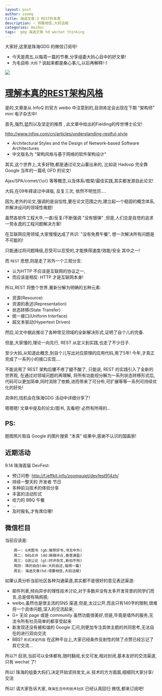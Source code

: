 ```yaml
---
layout: post
author: zoomq
title: 海选文章:3 REST的本真
description: ~ 得要相信,大妈法眼
categories: HaiDoc
tags:  gdg 海选文章 hd wechat thinking
---
```


大家好,这里是珠海GDG 的微信订阅号!

- 今天是周五,以每周一篇的节奏,分享组委大妈心目中的好文章!
- 为毛自称 `大妈` ? 说起来都是桑心事儿,以后再解释!-)



![](http://zoomq.qiniudn.com/ZHGDG/wechat/130830-back-ben-zen.jpg)

# [理解本真的REST架构风格](http://www.infoq.com/cn/articles/understanding-restful-style)

是的,文章是从 InfoQ 的官方 weibo 中注意到的,目测肯定会出现在下期 "架构师" mini 电子杂志中!

首先,强烈,猛烈以及坚定的推荐 , 此文章中给出的Fielding的传世博士论文!

http://www.infoq.com/cn/articles/understanding-restful-style 

- Architectural Styles and the Design of Network-based Software Architectures
- 中文版名为 "架构风格与基于网络的软件架构设计"

<!--more-->


其实,这个世界上,太多好物,都是通过论文山寨出来的, 比如说 Hadoop 完全靠 Google 当年的一篇吼 GFD 的论文!

Ajax/SPA/comet/{\o/} 等等概念,以及体系/框架/最佳实践,其实都发源自此论文!

大妈,在09年拜读过中译版, 反复三次, 依然不明觉厉....

因为,老外的论文,强调的是自恰性,要在论文范围之内,建立起一个稳固的概念体系,并解决设问的领域性难题!

虽然各软件工程大牛,一直/反复/不断强调 "没有银弹" ,但是,人们总是自觉的追求一劳永逸的工程问题解决方案!

在互联网应用领域,大家慢慢达成了共识: "没有免费午餐", 想一次解决所有问题是不可能的!

只能通过将问题降级,忍受可以忍受的,才能换得速度/效能/安全 其中之一!

而 `REST` 思想,则是走了另外一个三观分支: 

- 认为HTTP 不应该是互联网的协议之一,
- 而应该是相反: HTTP 才是互联网本身!

所以,REST 将整个世界,重新分解为明确的五种元素:

+ 资源(Resource)
+ 资源的表述(Representation)
+ 状态转移(State Transfer)
+ 统一接口(Uniform Interface)
+ 超文本驱动(Hypertext Driven)


然后,论文中据此推论了各种常见领域的全新解决形式,证明了自个儿的完备.

但是,大家懂的,理论一向先行, REST 从定义到实践,也走了不少日子.

至少大妈,从知道此概念,到自个儿写出对应原理的应用代码,用了5年! 今年,才真正完成了一系列小的接口实现....

不能说用了 REST 架构后腰不疼了腿不酸了, 只能说, REST 的实践引入了全新的世界观,
在通过对领域问题的再理解,
将所有功能视分解为一系列状态转移形式后, 代码可以更加简单,同时消除了依赖,进而带来了可分布,可扩展等等一系列可持续优化的好处!


具体的,找机会在珠海GDG 活动中详细分享了!

嗯嗯嗯! 文章中提及的论文/图书, 去看吧! 必然有所得的...


## PS:

题图照片取自 Google 的图片搜索 "本真" 
结果中,感谢不认识的国画家!

## 近期活动


9.14 珠海首届 DevFest:

- 预订问卷: http://f.jeffkit.info/zoomquiet/devfest914zh/     
- 持续一整天的 开发者 节日
- 多种前沿技术的体验分享
- 丰富的活动形式
- 给力的 BBQ 午餐
- ... 
- 及时报名,才有席位哪!


## 微信栏目
当前应该是: 

        周一: G术图书 (gb:推荐好书,书无中外)
        周二: D码点评 (dd:麻辣评点,善意满盈)
        周三: G说公论 (gt:时评杂文,新旧不拘)
        周四: 珠的自白(dm:大妈自述,每周一篇)
        周五: 海选文章(hd:得要相信,大妈法眼)


如果认真分析当前社区各种沟通渠道,其实都不是很好的意见表述渠道:

- 邮件列表,倾向异步的理性技术讨论,对于多数并没有太多开发背景的同学们而言,总是佷有隔阂感;
- weibo,虽然也是很主流的SNS 渠道,但是,太过公开,而且只有140字的限制,很难将一个具体问题,深入的交流起来;
- G+ 无论 page 或是 community 虽然功能很美好,但是,毕竟是墙外的服务,无法令所有社员简单的都享受起来
- 新发现还没有被和谐的 Google 汇问,则更加专注具体主题的共同思考,无法自在的进行双向交流
- BBS? `形式决定内容` 在这种平台上,大家已经条件反射性的除了点赞已经忘记了其它交流... 

所以?! 目测,当前可以全体都有,随时翻阅,长文可发,相对封闭,基本友好的交流渠道,只有 wechat 了!

所以! 珠海的组委大妈们,决定开始坚持发文,从 技术的方方面面,细细同大家分享/交流

所以! 请大家告诉大家,  `珠海生活中的技术社区` 已经认真回归 微信,都来订阅吧!

